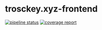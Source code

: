 # trosckey.xyz-frontend

[![pipeline status](https://gitlab.com/trosckey/trosckey-xyz-frontend/badges/main/pipeline.svg)](https://gitlab.com/trosckey/trosckey-xyz-frontend/-/commits/main)
[![coverage report](https://gitlab.com/trosckey/trosckey-xyz-frontend/badges/main/coverage.svg)](https://gitlab.com/trosckey/trosckey-xyz-frontend/-/commits/main)
